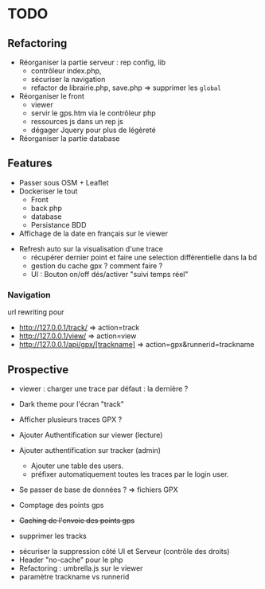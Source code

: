 # TODO

## Refactoring

  + Réorganiser la partie serveur : rep config, lib
    + contrôleur index.php, 
    + sécuriser la navigation
    + refactor de librairie.php, save.php => supprimer les `global`
  + Réorganiser le front
    + viewer
    + servir le gps.htm via le contrôleur php
    + ressources js dans un rep js
    + dégager Jquery pour plus de légèreté
  + Réorganiser la partie database

## Features

 + Passer sous OSM + Leaflet
 + Dockeriser le tout
   + Front
   + back php
   + database
   + Persistance BDD 
 + Affichage de la date en français sur le viewer
 - Refresh auto sur la visualisation d'une trace
   - récupérer dernier point et faire une selection différentielle dans la bd
   - gestion du cache gpx ? comment faire ?
   - UI : Bouton on/off dés/activer "suivi temps réel"

### Navigation

  url rewriting pour 
  - http://127.0.0.1/track/ => action=track 
  - http://127.0.0.1/view/ => action=view
  - http://127.0.0.1/api/gpx/[trackname]  => action=gpx&runnerid=trackname


## Prospective 
  - viewer : charger une trace par défaut : la dernière ?
  - Dark theme pour l'écran "track"
  - Afficher plusieurs traces GPX ?
  - Ajouter Authentification sur viewer (lecture)
  - Ajouter authentification sur tracker (admin)
    - Ajouter une table des users. 
    - préfixer automatiquement toutes les traces par le login user.
  
  - Se passer de base de données ? => fichiers GPX
  + Comptage des points gps
  - ~~Caching de l'envoie des points gps~~
  + supprimer les tracks
  - sécuriser la suppression côté UI et Serveur (contrôle des droits)
  - Header "no-cache" pour le php
  - Refactoring : umbrella.js sur le viewer
  - paramètre trackname vs runnerid 
